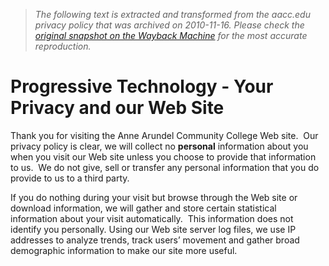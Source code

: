 > *The following text is extracted and transformed from the aacc.edu privacy policy that was archived on 2010-11-16. Please check the [original snapshot on the Wayback Machine](https://web.archive.org/web/20101116104801id_/http%3A//aacc.edu/technology/privacy.cfm) for the most accurate reproduction.*

# Progressive Technology - Your Privacy and our Web Site

Thank you for visiting the Anne Arundel Community College Web site.  Our privacy policy is clear, we will collect no **personal** information about you when you visit our Web site unless you choose to provide that information to us.  We do not give, sell or transfer any personal information that you do provide to us to a third party.

If you do nothing during your visit but browse through the Web site or download information, we will gather and store certain statistical information about your visit automatically.  This information does not identify you personally. Using our Web site server log files, we use IP addresses to analyze trends, track users’ movement and gather broad demographic information to make our site more useful. 
